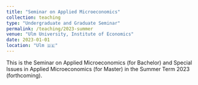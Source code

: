```yaml
---
title: "Seminar on Applied Microeconomics"
collection: teaching
type: "Undergraduate and Graduate Seminar"
permalink: /teaching/2023-summer
venue: "Ulm University, Institute of Economics"
date: 2023-01-01
location: "Ulm 🇩🇪"
---
```


This is the Seminar on Applied Microeconomics (for Bachelor) and Special Issues in Applied Microeconomics (for Master) in the Summer Term 2023 (forthcoming).
